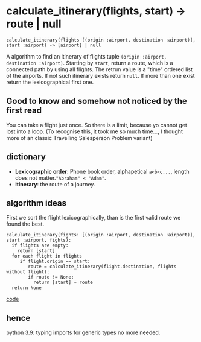 # calculate_itinerary(flights, start) -> route | null

`calculate_itinerary(flights [(origin :airport, destination :airport)], start :airport) -> [airport] | null`

A algorithm to find an itinerary of flights tuple `(origin :airport, destination :airport)`. Starting by `start`, return a route, which is a connected path by using all flights. The retrun value is a "time" ordered list of the airports. If not such itinerary exists return `null`. If more than one exist return the lexicographical first one.

## Good to know and somehow not noticed by the first read

You can take a flight just once. So there is a limit, because yo cannot get lost into a loop. (To recognise this, it took me so much time..., I thought more of an classic Travelling Salesperson Problem variant)

## dictionary

- **Lexicographic order**: Phone book order, alphapetical `a<b<c...`, length does not matter.`"Abraham" < "Adam"`.
- **itinerary**: the route of a journey.

## algorithm ideas

First we sort the flight lexicographically, than is the first valid route we found the best.

```pseudo
calculate_itinerary(fights: [(origin :airport, destination :airport)], start :airport, fights):
  if flights are empty:
    return [start]
  for each flight in flights 
     if flight.origin == start:
        route = calculate_itinerary(flight.destination, flights without flight):
        if route != None:
          return [start] + route
  return None 
```

[code](solution.py)

## hence

python 3.9: typing imports for generic types no more needed.
